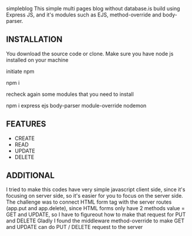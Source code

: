 simpleblog
This simple multi pages blog without database.is build using Express JS, and it's modules such as EJS, method-override and body-parser.

INSTALLATION
----------------

You download the source code or clone.
Make sure you have node js installed on your machine

initiate npm

npm i

recheck again some modules that you need to install

npm i express ejs body-parser module-override nodemon

FEATURES
-----------------

- CREATE
- READ
- UPDATE
- DELETE

ADDITIONAL
-----------------------
I tried to make this codes have very simple javascript client side, since it's focusing on server side, so it's easier for you to focus on the server side.
The challenge was to connect HTML form tag with the server routes (app.put and app.delete), since HTML forms only have 2 methods value = GET and UPDATE, so I have to figureout how to make that request for PUT and DELETE
Gladly I found the middleware method-override to make GET and UPDATE can do PUT / DELETE request to the server
